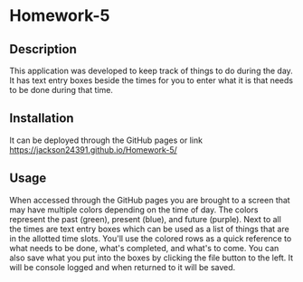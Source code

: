 # Homework-5

## Description

This application was developed to keep track of things to do during the day. It has text entry boxes beside the times for you to enter what it is that needs to be done during that time.

## Installation

It can be deployed through the GitHub pages or link
https://jackson24391.github.io/Homework-5/ 

## Usage

When accessed through the GitHub pages you are brought to a screen that may have multiple colors depending on the time of day. The colors represent the past (green), present (blue), and future (purple). 
Next to all the times are text entry boxes which can be used as a list of things that are in the allotted time slots. You'll use the colored rows as a quick reference to what needs to be done, what's completed, and what's to come.
You can also save what you put into the boxes by clicking the file button to the left. It will be console logged and when returned to it will be saved.
